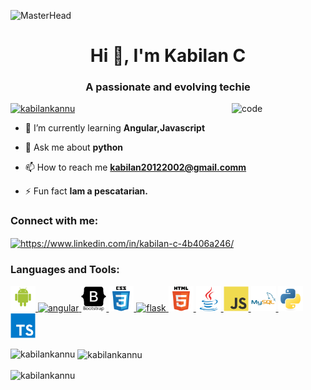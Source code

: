 ![MasterHead](https://i.redd.it/ol84mk6keoq01.gif)
<h1 align="center">Hi 👋, I'm Kabilan C</h1>
<h3 align="center">A passionate and evolving techie</h3>

<img align="right" alt="code" width="150" src="https://media.tenor.com/kyeNs4DnuW0AAAAC/dev_animado.gif">

<p align="left"> <a href="https://github.com/ryo-ma/github-profile-trophy"><img src="https://github-profile-trophy.vercel.app/?username=kabilankannu" alt="kabilankannu" /></a> </p>

- 🌱 I’m currently learning **Angular,Javascript**

- 💬 Ask me about **python**

- 📫 How to reach me **kabilan20122002@gmail.comm**

- ⚡ Fun fact **Iam a pescatarian.**

<h3 align="left">Connect with me:</h3>
<p align="left">
<a href="https://linkedin.com/in/https://www.linkedin.com/in/kabilan-c-4b406a246/" target="blank"><img align="center" src="https://raw.githubusercontent.com/rahuldkjain/github-profile-readme-generator/master/src/images/icons/Social/linked-in-alt.svg" alt="https://www.linkedin.com/in/kabilan-c-4b406a246/" height="30" width="40" /></a>
</p>

<h3 align="left">Languages and Tools:</h3>
<p align="left"> <a href="https://developer.android.com" target="_blank" rel="noreferrer"> <img src="https://raw.githubusercontent.com/devicons/devicon/master/icons/android/android-original-wordmark.svg" alt="android" width="40" height="40"/> </a> <a href="https://angular.io" target="_blank" rel="noreferrer"> <img src="https://angular.io/assets/images/logos/angular/angular.svg" alt="angular" width="40" height="40"/> </a> <a href="https://getbootstrap.com" target="_blank" rel="noreferrer"> <img src="https://raw.githubusercontent.com/devicons/devicon/master/icons/bootstrap/bootstrap-plain-wordmark.svg" alt="bootstrap" width="40" height="40"/> </a> <a href="https://www.w3schools.com/css/" target="_blank" rel="noreferrer"> <img src="https://raw.githubusercontent.com/devicons/devicon/master/icons/css3/css3-original-wordmark.svg" alt="css3" width="40" height="40"/> </a> <a href="https://flask.palletsprojects.com/" target="_blank" rel="noreferrer"> <img src="https://www.vectorlogo.zone/logos/pocoo_flask/pocoo_flask-icon.svg" alt="flask" width="40" height="40"/> </a> <a href="https://www.w3.org/html/" target="_blank" rel="noreferrer"> <img src="https://raw.githubusercontent.com/devicons/devicon/master/icons/html5/html5-original-wordmark.svg" alt="html5" width="40" height="40"/> </a> <a href="https://www.java.com" target="_blank" rel="noreferrer"> <img src="https://raw.githubusercontent.com/devicons/devicon/master/icons/java/java-original.svg" alt="java" width="40" height="40"/> </a> <a href="https://developer.mozilla.org/en-US/docs/Web/JavaScript" target="_blank" rel="noreferrer"> <img src="https://raw.githubusercontent.com/devicons/devicon/master/icons/javascript/javascript-original.svg" alt="javascript" width="40" height="40"/> </a> <a href="https://www.mysql.com/" target="_blank" rel="noreferrer"> <img src="https://raw.githubusercontent.com/devicons/devicon/master/icons/mysql/mysql-original-wordmark.svg" alt="mysql" width="40" height="40"/> </a> <a href="https://www.python.org" target="_blank" rel="noreferrer"> <img src="https://raw.githubusercontent.com/devicons/devicon/master/icons/python/python-original.svg" alt="python" width="40" height="40"/> </a> <a href="https://www.typescriptlang.org/" target="_blank" rel="noreferrer"> <img src="https://raw.githubusercontent.com/devicons/devicon/master/icons/typescript/typescript-original.svg" alt="typescript" width="40" height="40"/> </a> </p>

<p><img align="left" src="https://github-readme-stats.vercel.app/api/top-langs?username=kabilankannu&show_icons=true&locale=en&layout=compact" alt="kabilankannu" /></p>

<p>&nbsp;<img align="center" src="https://github-readme-stats.vercel.app/api?username=kabilankannu&show_icons=true&locale=en" alt="kabilankannu" /></p>

<p><img align="center" src="https://github-readme-streak-stats.herokuapp.com/?user=kabilankannu&" alt="kabilankannu" /></p>
